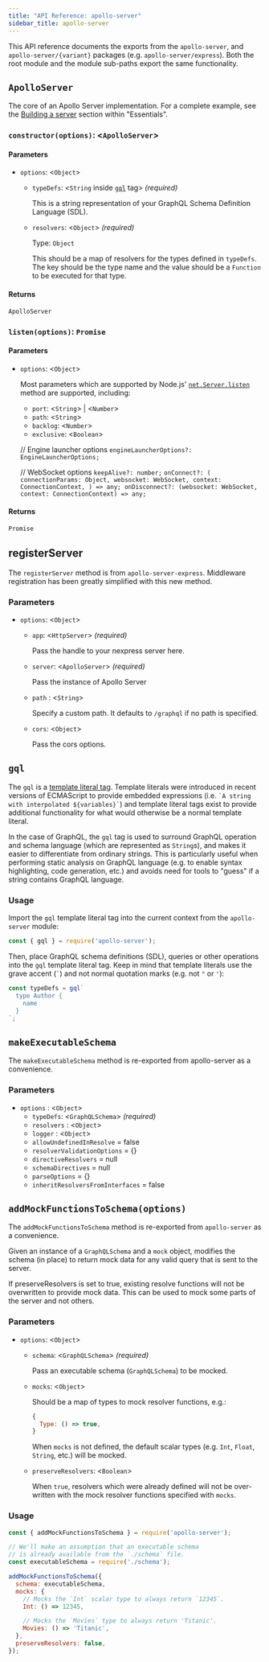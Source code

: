 ```yaml
---
title: "API Reference: apollo-server"
sidebar_title: apollo-server
---
```


This API reference documents the exports from the `apollo-server`, and `apollo-server/{variant}` packages (e.g. `apollo-server/express`).  Both the root module and the module sub-paths export the same functionality.

## `ApolloServer`

The core of an Apollo Server implementation.  For a complete example, see the [Building a server](../essentials/server.html) section within "Essentials".

### `constructor(options)`: <`ApolloServer`>

#### Parameters

* `options`: <`Object`>
  * `typeDefs`: <`String` inside [`gql`](#gql) tag> _(required)_

    This is a string representation of your GraphQL Schema Definition Language (SDL).


  * `resolvers`: <`Object`> _(required)_

    Type: `Object`

    This should be a map of resolvers for the types defined in `typeDefs`.  The key should be the type name and the value should be a `Function` to be executed for that type.

#### Returns

`ApolloServer`

### `listen(options)`: `Promise`

#### Parameters

* `options`: <`Object`>

  Most parameters which are supported by Node.js' [`net.Server.listen`](https://nodejs.org/api/net.html#net_server_listen_options_callback) method are supported, including:

  * `port`: <`String`> | <`Number`>
  * `path`: <`String`>
  * `backlog`: <`Number`>
  * `exclusive`: <`Boolean`>

  // Engine launcher options
  `engineLauncherOptions?: EngineLauncherOptions;`

  // WebSocket options
  `keepAlive?: number;`
  `onConnect?: (
    connectionParams: Object,
    websocket: WebSocket,
    context: ConnectionContext,
  ) => any;
  onDisconnect?: (websocket: WebSocket, context: ConnectionContext) => any;`

#### Returns

`Promise`

## registerServer

The `registerServer` method is from `apollo-server-express`. Middleware registration has been greatly simplified with this new method.

### Parameters

* `options`: <`Object`>
  * `app`: <`HttpServer`> _(required)_

      Pass the handle to your nexpress server here.

  * `server`: <`ApolloServer`> _(required)_

      Pass the instance of Apollo Server

  * `path` : <`String`>

      Specify a custom path. It defaults to `/graphql` if no path is specified.

  * `cors`: <`Object`>

      Pass the cors options.



## `gql`

The `gql` is a [template literal tag](https://developer.mozilla.org/en-US/docs/Web/JavaScript/Reference/Template_literals#Tagged_templates).  Template literals were introduced in recent versions of ECMAScript to provide embedded expressions (i.e. `` `A string with interpolated ${variables}` ``) and template literal tags exist to provide additional functionality for what would otherwise be a normal template literal.

In the case of GraphQL, the `gql` tag is used to surround GraphQL operation and schema language (which are represented as `String`s), and makes it easier to differentiate from ordinary strings.  This is particularly useful when performing static analysis on GraphQL language (e.g. to enable syntax highlighting, code generation, etc.) and avoids need for tools to "guess" if a string contains GraphQL language.

### Usage

Import the `gql` template literal tag into the current context from the `apollo-server` module:

```js
const { gql } = require('apollo-server');
```

Then, place GraphQL schema definitions (SDL), queries or other operations into the `gql` template literal tag.  Keep in mind that template literals use the grave accent (`` ` ``) and not normal quotation marks (e.g. not `"` or `'`):

```js
const typeDefs = gql`
  type Author {
    name
  }
`;
```

## `makeExecutableSchema`

The `makeExecutableSchema` method is re-exported from apollo-server as a convenience.

### Parameters

* `options` : <`Object`>
  * `typeDefs`: <`GraphQLSchema`> _(required)_
  * `resolvers` : <`Object`>
  * `logger` : <`Object`>
  * `allowUndefinedInResolve` = false
  * `resolverValidationOptions` = {}
  * `directiveResolvers` = null
  * `schemaDirectives` =  null
  * `parseOptions` = {}
  * `inheritResolversFromInterfaces` = false

## `addMockFunctionsToSchema(options)`

The `addMockFunctionsToSchema` method is re-exported from `apollo-server` as a convenience.

Given an instance of a `GraphQLSchema` and a `mock` object, modifies the schema (in place) to return mock data for any valid query that is sent to the server.

If preserveResolvers is set to true, existing resolve functions will not be overwritten to provide mock data. This can be used to mock some parts of the server and not others.

### Parameters

* `options`: <`Object`>
  * `schema`: <`GraphQLSchema`> _(required)_

    Pass an executable schema (`GraphQLSchema`) to be mocked.

  * `mocks`: <`Object`>

    Should be a map of types to mock resolver functions, e.g.:

    ```js
    {
      Type: () => true,
    }
    ```

    When `mocks` is not defined, the default scalar types (e.g. `Int`, `Float`, `String`, etc.) will be mocked.

  * `preserveResolvers`: <`Boolean`>

    When `true`, resolvers which were already defined will not be over-written with the mock resolver functions specified with `mocks`.

### Usage


```js
const { addMockFunctionsToSchema } = require('apollo-server');

// We'll make an assumption that an executable schema
// is already available from the `./schema` file.
const executableSchema = require('./schema');

addMockFunctionsToSchema({
  schema: executableSchema,
  mocks: {
    // Mocks the `Int` scalar type to always return `12345`.
    Int: () => 12345,

    // Mocks the `Movies` type to always return 'Titanic'.
    Movies: () => 'Titanic',
  },
  preserveResolvers: false,
});
```
